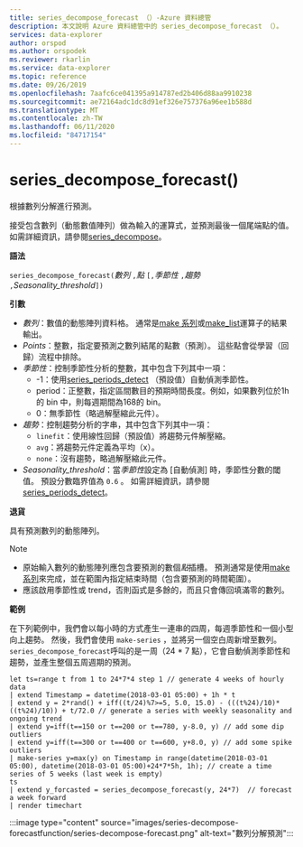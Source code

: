 ```yaml
---
title: series_decompose_forecast （）-Azure 資料總管
description: 本文說明 Azure 資料總管中的 series_decompose_forecast （）。
services: data-explorer
author: orspod
ms.author: orspodek
ms.reviewer: rkarlin
ms.service: data-explorer
ms.topic: reference
ms.date: 09/26/2019
ms.openlocfilehash: 7aafc6ce041395a914787ed2b406d88aa9910238
ms.sourcegitcommit: ae72164adc1dc8d91ef326e757376a96ee1b588d
ms.translationtype: MT
ms.contentlocale: zh-TW
ms.lasthandoff: 06/11/2020
ms.locfileid: "84717154"
---
```

# <a name="series_decompose_forecast"></a>series_decompose_forecast()

根據數列分解進行預測。

接受包含數列（動態數值陣列）做為輸入的運算式，並預測最後一個尾端點的值。 如需詳細資訊，請參閱[series_decompose](series-decomposefunction.md)。
 
**語法**

`series_decompose_forecast(`*數列* `,`*點* `[,`*季節性* `,`*趨勢* `,`*Seasonality_threshold*`])`

**引數**

* *數列*：數值的動態陣列資料格。 通常是[make 系列](make-seriesoperator.md)或[make_list](makelist-aggfunction.md)運算子的結果輸出。
* *Points*：整數，指定要預測之數列結尾的點數（預測）。 這些點會從學習（回歸）流程中排除。
* *季節性*：控制季節性分析的整數，其中包含下列其中一項：
    * -1：使用[series_periods_detect](series-periods-detectfunction.md) （預設值）自動偵測季節性。
    * period：正整數，指定區間數目的預期時間長度。例如，如果數列位於1h 的 bin 中，則每週期間為168的 bin。
    * 0：無季節性（略過解壓縮此元件）。
* *趨勢*：控制趨勢分析的字串，其中包含下列其中一項：
    * `linefit`：使用線性回歸（預設值）將趨勢元件解壓縮。
    * `avg`：將趨勢元件定義為平均（x）。
    * `none`：沒有趨勢，略過解壓縮此元件。
* *Seasonality_threshold*：當*季節性*設定為 [自動偵測] 時，季節性分數的閾值。 預設分數臨界值為 `0.6` 。 如需詳細資訊，請參閱[series_periods_detect](series-periods-detectfunction.md)。

**退貨**

 具有預測數列的動態陣列。

> [!NOTE]
> * 原始輸入數列的動態陣列應包含要預測的數個*點*插槽。 預測通常是使用[make 系列](make-seriesoperator.md)來完成，並在範圍內指定結束時間（包含要預測的時間範圍）。
> * 應該啟用季節性或 trend，否則函式是多餘的，而且只會傳回填滿零的數列。

**範例**

在下列範例中，我們會以每小時的方式產生一連串的四周，每週季節性和一個小型向上趨勢。 然後，我們會使用 `make-series` ，並將另一個空白周新增至數列。 `series_decompose_forecast`呼叫的是一周（24 * 7 點），它會自動偵測季節性和趨勢，並產生整個五周週期的預測。

<!-- csl: https://help.kusto.windows.net:443/Samples -->
```kusto
let ts=range t from 1 to 24*7*4 step 1 // generate 4 weeks of hourly data
| extend Timestamp = datetime(2018-03-01 05:00) + 1h * t 
| extend y = 2*rand() + iff((t/24)%7>=5, 5.0, 15.0) - (((t%24)/10)*((t%24)/10)) + t/72.0 // generate a series with weekly seasonality and ongoing trend
| extend y=iff(t==150 or t==200 or t==780, y-8.0, y) // add some dip outliers
| extend y=iff(t==300 or t==400 or t==600, y+8.0, y) // add some spike outliers
| make-series y=max(y) on Timestamp in range(datetime(2018-03-01 05:00), datetime(2018-03-01 05:00)+24*7*5h, 1h); // create a time series of 5 weeks (last week is empty)
ts 
| extend y_forcasted = series_decompose_forecast(y, 24*7)  // forecast a week forward
| render timechart 
```

:::image type="content" source="images/series-decompose-forecastfunction/series-decompose-forecast.png" alt-text="數列分解預測":::
 
